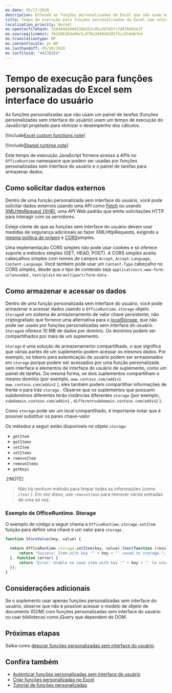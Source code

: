 ```yaml
---
ms.date: 05/17/2020
description: Entenda as funções personalizadas do Excel que não usam um painel de tarefas e seu tempo de execução JavaScript específico.
title: Tempo de execução para funções personalizadas do Excel sem interface do usuário
localization_priority: Normal
ms.openlocfilehash: 31044d4569d230e252c05a39785fc7d47b802e37
ms.sourcegitcommit: f62d9630de69c5c070e3d4048205f5cc654db7e4
ms.translationtype: MT
ms.contentlocale: pt-BR
ms.lasthandoff: 05/18/2020
ms.locfileid: "44278354"
---
```

# <a name="runtime-for-ui-less-excel-custom-functions"></a>Tempo de execução para funções personalizadas do Excel sem interface do usuário

As funções personalizadas que não usam um painel de tarefas (funções personalizadas sem interface do usuário) usam um tempo de execução do JavaScript projetado para otimizar o desempenho dos cálculos.

[!include[Excel custom functions note](../includes/excel-custom-functions-note.md)]

[!include[Shared runtime note](../includes/shared-runtime-note.md)]

Este tempo de execução JavaScript fornece acesso a APIs no `OfficeRuntime` namespace que podem ser usadas por funções personalizadas sem interface do usuário e o painel de tarefas para armazenar dados.

## <a name="requesting-external-data"></a>Como solicitar dados externos

Dentro de uma função personalizada sem interface do usuário, você pode solicitar dados externos usando uma API como [Fetch](https://developer.mozilla.org/en-US/docs/Web/API/Fetch_API) ou usando [XMLHttpRequest (XHR)](https://developer.mozilla.org/en-US/docs/Web/API/XMLHttpRequest), uma API Web padrão que emite solicitações HTTP para interagir com os servidores.

Esteja ciente de que as funções sem interface do usuário devem usar medidas de segurança adicionais ao fazer XMLHttpRequests, exigindo a [mesma política de origem](https://developer.mozilla.org/en-US/docs/Web/Security/Same-origin_policy) e [CORS](https://www.w3.org/TR/cors/)simples.

Uma implementação CORS simples não pode usar cookies e só oferece suporte a métodos simples (GET, HEAD, POST). A CORS simples aceita cabeçalhos simples com nomes de campos `Accept`, `Accept-Language`, `Content-Language`. Você também pode usar um `Content-Type` cabeçalho no CORS simples, desde que o tipo de conteúdo seja `application/x-www-form-urlencoded` , `text/plain` ou `multipart/form-data` .

## <a name="storing-and-accessing-data"></a>Como armazenar e acessar os dados

Dentro de uma função personalizada sem interface do usuário, você pode armazenar e acessar dados usando o `OfficeRuntime.storage` objeto. `Storage`é um sistema de armazenamento de valor chave persistente, não criptografado que fornece uma alternativa para o [localStorage](https://developer.mozilla.org/en-US/docs/Web/API/Window/localStorage), que não pode ser usado por funções personalizadas sem interface do usuário. `Storage`o oferece 10 MB de dados por domínio. Os domínios podem ser compartilhados por mais de um suplemento.

`Storage` é uma solução de armazenamento compartilhado, o que significa que várias partes de um suplemento podem acessar os mesmos dados. Por exemplo, os tokens para autenticação de usuário podem ser armazenados em `storage` porque podem ser acessados por uma função personalizada sem interface e elementos de interface do usuário de suplemento, como um painel de tarefas. Da mesma forma, se dois suplementos compartilham o mesmo domínio (por exemplo, `www.contoso.com/addin1` `www.contoso.com/addin2` ), eles também podem compartilhar informações de frente e para trás `storage` . Observe que os suplementos que possuem subdomínios diferentes terão instâncias diferentes `storage` (por exemplo, `subdomain.contoso.com/addin1` , `differentsubdomain.contoso.com/addin2` ).

Como `storage` pode ser um local compartilhado, é importante notar que é possível substituir os pares chave-valor.

Os métodos a seguir estão disponíveis no objeto `storage`:

 - `getItem`
 - `getItems`
 - `setItem`
 - `setItems`
 - `removeItem`
 - `removeItems`
 - `getKeys`

.[!NOTE]
> Não há nenhum método para limpar todas as informações (como `clear` ). Em vez disso, use `removeItems` para remover várias entradas de uma só vez.

### <a name="officeruntimestorage-example"></a>Exemplo de OfficeRuntime. Storage

O exemplo de código a seguir chama a `OfficeRuntime.storage.setItem` função para definir uma chave e um valor para `storage` .

```js
function StoreValue(key, value) {

  return OfficeRuntime.storage.setItem(key, value).then(function (result) {
      return "Success: Item with key '" + key + "' saved to storage.";
  }, function (error) {
      return "Error: Unable to save item with key '" + key + "' to storage. " + error;
  });
}
```

## <a name="additional-considerations"></a>Considerações adicionais

Se o suplemento usar apenas funções personalizadas sem interface do usuário, observe que não é possível acessar o modelo de objeto de documento (DOM) com funções personalizadas sem interface do usuário ou usar bibliotecas como jQuery que dependem do DOM.

## <a name="next-steps"></a>Próximas etapas
Saiba como [depurar funções personalizadas sem interface do usuário](custom-functions-debugging.md).

## <a name="see-also"></a>Confira também

* [Autenticar funções personalizadas sem interface do usuário](custom-functions-authentication.md)
* [Criar funções personalizadas no Excel](custom-functions-overview.md)
* [Tutorial de funções personalizadas](../tutorials/excel-tutorial-create-custom-functions.md)
